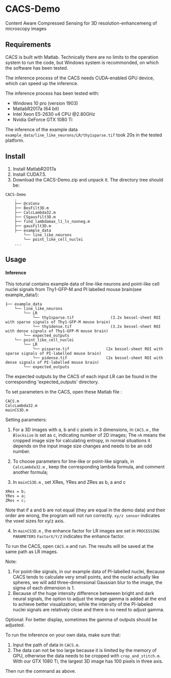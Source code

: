 # CACS-Demo
Content Aware Compressed Sensing for 3D resolution-enhancemeng of microscopy images 

## Requirements

CACS is built with Matlab. Technically there are no limits to the operation system to run the code, but Windows system is recommonded, on which the software has been tested.

The inference process of the CACS needs CUDA-enabled GPU device, which can speed up the inference. 

The inference process has been tested with:

 * Windows 10 pro (version 1903)
 * MatlabR2017a (64 bit)
 * Intel Xeon E5-2630 v4 CPU @2.80GHz
 * Nvidia GeForce GTX 1080 Ti
 
The inference of the example data `example_data/line_like_neurons/LR/thy1sparse.tif` took 20s in the tested platform.

## Install

1. Install MatlabR2017a 
2. Install CUDA7.5.
3. Download the CACS-Demo.zip and unpack it. The directory tree should be: 

```  
CACS-Demo   
    .
    ├── @csConv
    ├── BesFilt3D.m
    ├── CalcLambda32.m
    ├── CSgausfilt3D.m
    ├── find_lambdamax_l1_ls_nonneg.m
    ├── gausFilt3D.m
    ├── example_data
        └── line_like_neurons
        └── point_like_cell_nuclei
    ...
```

## Usage

#### Inference

This toturial contains example data of line-like neurons and point-like cell nuclei signals from Thy1-GFP-M and PI labelled mouse brain(see example_data/):

```
├── example_data
    └── line_like_neurons
        └── LR
            └── thy1sparse.tif                (3.2x bessel-sheet ROI with sparse signals of Thy1-GFP-M mouse brain)
            └── thy1dense.tif                 (3.2x bessel-sheet ROI with dense signals of Thy1-GFP-M mouse brain)
        └── expected_outputs
    └── point_like_cell_nuclei
        └── LR
            └── pisparse.tif                (2x bessel-sheet ROI with sparse signals of PI-labelled mouse brain)
            └── pidense.tif                 (2x bessel-sheet ROI with dense signals of PI-labelled mouse brain)
        └── expected_outputs

```

The expected outputs by the CACS of each input LR can be found in the corresponding 'expected_outputs' directory. 

To set parameters in the CACS, open these Matlab file :

```
CACS.m
CalcLambda32.m
mainCS3D.m

```

Setting parameters:

1. For a 3D images with a, b and c pixels in 3 dimensions, in `CACS.m` , the `Blocksize` is set as c, indicating number of 2D images; The `nh` means the cropped image size for calculating entropy, in normal situations it depends on the input image size changes and needs to be an odd number.

2. To choose parameters for line-like or point-like signals, in `CalcLambda32.m` , keep the corresponding lambda formula, and comment another formula;

3. In `mainCS3D.m` , set XRes, YRes and ZRes as b, a and c
```
XRes = b;
YRes = a;
ZRes = c;
```
Note that if a and b are not equal (they are equal in the demo data) and their order are wrong, the program will not run correctly.
`xy/z sensor` indicates the voxel sizes for xy/z axis.

4. In `mainCS3D.m` , the enhance factor for LR images are set in `PROCESSING PARAMETERS`
`FactorX/Y/Z` indicates the enhance factor. 

To run the CACS, open `CACS.m` and run.
The results will be saved at the same path as LR images.

Note:
1. For point-like signals, in our example data of PI-labelled nuclei, Because CACS tends to calculate very small points, and the nuclei actually like spheres, we will add three-dimensional Gaussian blur to the image, the sigma of each dimension is 1.
2. Because of the huge intensity difference betweeen bright and dark neural signals, the option to adjust the image gamma is added at the end to achieve better visualization; while the intensity of the PI-labeled nuclei signals are relatively close and there is no need to adjust gamma.

Optional: For better display, sometimes the gamma of outputs should be adjusted.

To run the inference on your own data, make sure that:
1. Input the path of data in `CACS.m`.
2. The data can not be too large because it is limited by the memory of GPU, otherwise the data needs to be cropped with `crop_and_stitch.m`. With our GTX 1080 Ti, the largest 3D image has 100 pixels in three axis.

Then run the command as above. 
